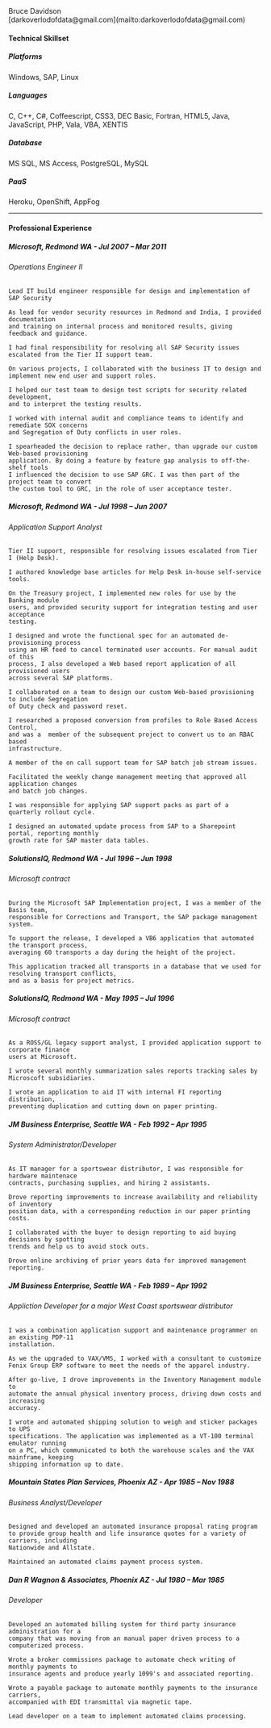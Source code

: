 <div>Bruce Davidson</div>
[darkoverlodofdata@gmail.com](mailto:darkoverlodofdata@gmail.com)

#### Technical Skillset

##### Platforms

Windows, SAP, Linux

##### Languages

C, C++, C#, Coffeescript, CSS3, DEC Basic, Fortran, HTML5, Java, JavaScript, PHP, Vala, VBA, XENTIS

##### Database

MS SQL, MS Access, PostgreSQL, MySQL

##### PaaS

Heroku, OpenShift, AppFog

* * *

#### Professional Experience

##### Microsoft, Redmond WA - Jul 2007 – Mar 2011

###### Operations Engineer II
    Lead IT build engineer responsible for design and implementation of SAP Security

    As lead for vendor security resources in Redmond and India, I provided documentation
    and training on internal process and monitored results, giving feedback and guidance.

    I had final responsibility for resolving all SAP Security issues
    escalated from the Tier II support team.

    On various projects, I collaborated with the business IT to design and
    implement new end user and support roles.

    I helped our test team to design test scripts for security related development,
    and to interpret the testing results.

    I worked with internal audit and compliance teams to identify and remediate SOX concerns
    and Segregation of Duty conflicts in user roles.

    I spearheaded the decision to replace rather, than upgrade our custom Web-based provisioning
    application. By doing a feature by feature gap analysis to off-the-shelf tools
    I influenced the decision to use SAP GRC. I was then part of the project team to convert
    the custom tool to GRC, in the role of user acceptance tester.

##### Microsoft, Redmond WA - Jul 1998 – Jun 2007

###### Application Support Analyst
    Tier II support, responsible for resolving issues escalated from Tier I (Help Desk).

    I authored knowledge base articles for Help Desk in-house self-service tools.

    On the Treasury project, I implemented new roles for use by the Banking module
    users, and provided security support for integration testing and user acceptance
    testing.

    I designed and wrote the functional spec for an automated de-provisioning process
    using an HR feed to cancel terminated user accounts. For manual audit of this
    process, I also developed a Web based report application of all provisioned users
    across several SAP platforms.

    I collaborated on a team to design our custom Web-based provisioning to include Segregation
    of Duty check and password reset.

    I researched a proposed conversion from profiles to Role Based Access Control,
    and was a  member of the subsequent project to convert us to an RBAC based
    infrastructure.

    A member of the on call support team for SAP batch job stream issues.

    Facilitated the weekly change management meeting that approved all application changes
    and batch job changes.

    I was responsible for applying SAP support packs as part of a quarterly rollout cycle.

    I designed an automated update process from SAP to a Sharepoint portal, reporting monthly
    growth rate for SAP master data tables.

##### SolutionsIQ, Redmond WA - Jul 1996 – Jun 1998

###### Microsoft contract

    During the Microsoft SAP Implementation project, I was a member of the Basis team,
    responsible for Corrections and Transport, the SAP package management system.

    To support the release, I developed a VB6 application that automated the transport process,
    averaging 60 transports a day during the height of the project.

    This application tracked all transports in a database that we used for resolving transport conflicts,
    and as a basis for project metrics.

##### SolutionsIQ, Redmond WA - May 1995 – Jul 1996

###### Microsoft contract

    As a ROSS/GL legacy support analyst, I provided application support to corporate finance
    users at Microsoft.

    I wrote several monthly summarization sales reports tracking sales by
    Microscoft subsidiaries.

    I wrote an application to aid IT with internal FI reporting distribution,
    preventing duplication and cutting down on paper printing.

##### JM Business Enterprise, Seattle WA - Feb 1992 – Apr 1995

###### System Administrator/Developer

    As IT manager for a sportswear distributor, I was responsible for hardware maintenace
    contracts, purchasing supplies, and hiring 2 assistants.

    Drove reporting improvements to increase availability and reliability of inventory
    position data, with a corresponding reduction in our paper printing costs.

    I collaborated with the buyer to design reporting to aid buying decisions by spotting
    trends and help us to avoid stock outs.

    Drove online archiving of prior years data for improved management reporting.

##### JM Business Enterprise, Seattle WA - Feb 1989 – Apr 1992

###### Appliction Developer for a major West Coast sportswear distributor

    I was a combination application support and maintenance programmer on an existing PDP-11
    installation.

    As we the upgraded to VAX/VMS, I worked with a consultant to customize
    Fenix Group ERP software to meet the needs of the apparel industry.

    After go-live, I drove improvements in the Inventory Management module to
    automate the annual physical inventory process, driving down costs and increasing
    accuracy.

    I wrote and automated shipping solution to weigh and sticker packages to UPS
    specifications. The application was implemented as a VT-100 terminal emulator running
    on a PC, which communicated to both the warehouse scales and the VAX mainframe, keeping
    shipping information up to date.

##### Mountain States Plan Services, Phoenix AZ - Apr 1985 – Nov 1988

###### Business Analyst/Developer

    Designed and developed an automated insurance proposal rating program
    to provide group health and life insurance quotes for a variety of carriers, including
    Nationwide and Allstate.

    Maintained an automated claims payment process system.

##### Dan R Wagnon & Associates, Phoenix AZ - Jul 1980 – Mar 1985

###### Developer

    Developed an automated billing system for third party insurance administration for a
    company that was moving from an manual paper driven process to a computerized process.

    Wrote a broker commissions package to automate check writing of monthly payments to
    insurance agents and produce yearly 1099's and associated reporting.

    Wrote a payable package to automate monthly payments to the insurance carriers,
    accompanied with EDI transmittal via magnetic tape.

    Lead developer on a team to implement automated claims processing.

